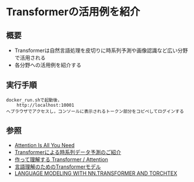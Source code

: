 # Transformerの活用例を紹介

## 概要

* Transformerは自然言語処理を皮切りに時系列予測や画像認識など広い分野で活用される
* 各分野への活用例を紹介する

## 実行手順

	docker_run.shで起動後，
		http://localhost:10001
	へブラウザでアクセスし，コンソールに表示されるトークン部分をコピペしてログインする

## 参照

* [Attention Is All You Need](https://arxiv.org/abs/1706.03762)
* [Transformerによる時系列データ予測のご紹介](https://blog.brainpad.co.jp/entry/2021/02/17/140000)
* [作って理解する Transformer / Attention](https://qiita.com/halhorn/items/c91497522be27bde17ce)
* [言語理解のためのTransformerモデル](https://www.tensorflow.org/tutorials/text/transformer?hl=ja)
* [LANGUAGE MODELING WITH NN.TRANSFORMER AND TORCHTEX](https://pytorch.org/tutorials/beginner/transformer_tutorial.html)

